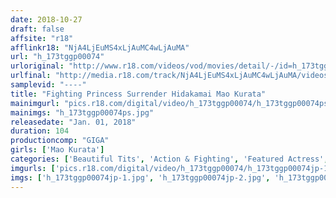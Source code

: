 ```yaml
---
date: 2018-10-27
draft: false
affsite: "r18"
afflinkr18: "NjA4LjEuMS4xLjAuMC4wLjAuMA"
url: "h_173tggp00074"
urloriginal: "http://www.r18.com/videos/vod/movies/detail/-/id=h_173tggp00074"
urlfinal: "http://media.r18.com/track/NjA4LjEuMS4xLjAuMC4wLjAuMA/videos/vod/movies/detail/-/id=h_173tggp00074"
samplevid: "----"
title: "Fighting Princess Surrender Hidakamai Mao Kurata"
mainimgurl: "pics.r18.com/digital/video/h_173tggp00074/h_173tggp00074ps.jpg"
mainimgs: "h_173tggp00074ps.jpg"
releasedate: "Jan. 01, 2018"
duration: 104
productioncomp: "GIGA"
girls: ['Mao Kurata']
categories: ['Beautiful Tits', 'Action & Fighting', 'Featured Actress', 'Special Effects', 'Cowgirl']
imgurls: ['pics.r18.com/digital/video/h_173tggp00074/h_173tggp00074jp-1.jpg', 'pics.r18.com/digital/video/h_173tggp00074/h_173tggp00074jp-2.jpg', 'pics.r18.com/digital/video/h_173tggp00074/h_173tggp00074jp-3.jpg', 'pics.r18.com/digital/video/h_173tggp00074/h_173tggp00074jp-4.jpg', 'pics.r18.com/digital/video/h_173tggp00074/h_173tggp00074jp-5.jpg', 'pics.r18.com/digital/video/h_173tggp00074/h_173tggp00074jp-6.jpg', 'pics.r18.com/digital/video/h_173tggp00074/h_173tggp00074jp-7.jpg', 'pics.r18.com/digital/video/h_173tggp00074/h_173tggp00074jp-8.jpg', 'pics.r18.com/digital/video/h_173tggp00074/h_173tggp00074jp-9.jpg', 'pics.r18.com/digital/video/h_173tggp00074/h_173tggp00074jp-10.jpg', 'pics.r18.com/digital/video/h_173tggp00074/h_173tggp00074jp-11.jpg', 'pics.r18.com/digital/video/h_173tggp00074/h_173tggp00074jp-12.jpg', 'pics.r18.com/digital/video/h_173tggp00074/h_173tggp00074jp-13.jpg', 'pics.r18.com/digital/video/h_173tggp00074/h_173tggp00074jp-14.jpg', 'pics.r18.com/digital/video/h_173tggp00074/h_173tggp00074jp-15.jpg', 'pics.r18.com/digital/video/h_173tggp00074/h_173tggp00074jp-16.jpg', 'pics.r18.com/digital/video/h_173tggp00074/h_173tggp00074jp-17.jpg', 'pics.r18.com/digital/video/h_173tggp00074/h_173tggp00074jp-18.jpg', 'pics.r18.com/digital/video/h_173tggp00074/h_173tggp00074jp-19.jpg', 'pics.r18.com/digital/video/h_173tggp00074/h_173tggp00074jp-20.jpg']
imgs: ['h_173tggp00074jp-1.jpg', 'h_173tggp00074jp-2.jpg', 'h_173tggp00074jp-3.jpg', 'h_173tggp00074jp-4.jpg', 'h_173tggp00074jp-5.jpg', 'h_173tggp00074jp-6.jpg', 'h_173tggp00074jp-7.jpg', 'h_173tggp00074jp-8.jpg', 'h_173tggp00074jp-9.jpg', 'h_173tggp00074jp-10.jpg', 'h_173tggp00074jp-11.jpg', 'h_173tggp00074jp-12.jpg', 'h_173tggp00074jp-13.jpg', 'h_173tggp00074jp-14.jpg', 'h_173tggp00074jp-15.jpg', 'h_173tggp00074jp-16.jpg', 'h_173tggp00074jp-17.jpg', 'h_173tggp00074jp-18.jpg', 'h_173tggp00074jp-19.jpg', 'h_173tggp00074jp-20.jpg']
---
```

